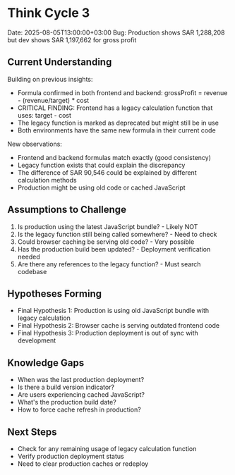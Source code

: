 # Think Cycle 3
Date: 2025-08-05T13:00:00+03:00
Bug: Production shows SAR 1,288,208 but dev shows SAR 1,197,662 for gross profit

## Current Understanding
Building on previous insights:
- Formula confirmed in both frontend and backend: grossProfit = revenue - (revenue/target) * cost
- CRITICAL FINDING: Frontend has a legacy calculation function that uses: target - cost
- The legacy function is marked as deprecated but might still be in use
- Both environments have the same new formula in their current code

New observations:
- Frontend and backend formulas match exactly (good consistency)
- Legacy function exists that could explain the discrepancy
- The difference of SAR 90,546 could be explained by different calculation methods
- Production might be using old code or cached JavaScript

## Assumptions to Challenge
1. Is production using the latest JavaScript bundle? - Likely NOT
2. Is the legacy function still being called somewhere? - Need to check
3. Could browser caching be serving old code? - Very possible
4. Has the production build been updated? - Deployment verification needed
5. Are there any references to the legacy function? - Must search codebase

## Hypotheses Forming
- Final Hypothesis 1: Production is using old JavaScript bundle with legacy calculation
- Final Hypothesis 2: Browser cache is serving outdated frontend code
- Final Hypothesis 3: Production deployment is out of sync with development

## Knowledge Gaps
- When was the last production deployment?
- Is there a build version indicator?
- Are users experiencing cached JavaScript?
- What's the production build date?
- How to force cache refresh in production?

## Next Steps
- Check for any remaining usage of legacy calculation function
- Verify production deployment status
- Need to clear production caches or redeploy
